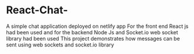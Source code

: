 # React-Chat-
A simple chat application deployed on netlify app
For the front end React js had been used and for the backend Node Js and Socket.io web socket library had been used
This project demonstrates how messages can be sent using web sockets and socket.io library

